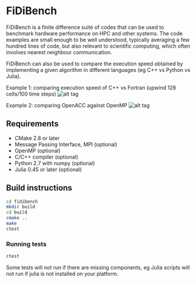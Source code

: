 # FiDiBench

FiDiBench is a finite difference suite of codes that can be used to benchmark
hardware performance on HPC and other systems. The code examples are small 
enough to be well understood, typically averaging a few hundred lines of code,
but also relevant to scientific computing, which often involves nearest 
neighbour communication.

FiDiBench can also be used to compare the execution speed obtained by 
implementing a given algorithm in different languages (eg C++ vs Python 
vs Julia).

Example 1: comparing execution speed of C++ vs Fortran (upwind 128 cells/100 time steps)
![alt tag](https://raw.githubusercontent.com/pletzer/fidibench/master/pictures/cxx_vs_fortran.png)

Example 2: comparing OpenACC against OpenMP 
![alt tag](https://raw.githubusercontent.com/pletzer/fidibench/master/pictures/openacc_vs_openmp.png)


## Requirements

* CMake 2.8 or later
* Message Passing Interface, MPI (optional)
* OpenMP (optional)
* C/C++ compiler (optional)
* Python 2.7 with numpy (optional)
* Julia 0.45 or later (optional)

## Build instructions

```bash
cd fidibench
mkdir build
cd build
cmake ..
make
ctest
```

### Running tests

```bash
ctest
```

Some tests will not run if there are missing components, eg Julia scripts will not run if
julia is not installed on your platform.


